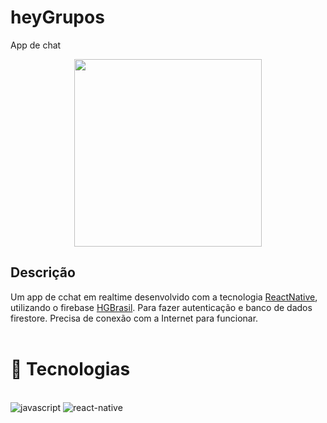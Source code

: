 # heyGrupos
App de chat

<div align="center"> 
   <img width="300" src="src/assets/to_readme/demonstration.GIF"> 
</div>

## <b>Descrição</b>
Um app de cchat em realtime desenvolvido com a tecnologia [ReactNative](https://reactnative.dev/), utilizando o firebase [HGBrasil](https://firebase.google.com/).
Para fazer autenticação e banco de dados firestore. Precisa de conexão com a Internet para funcionar.<br><br>

# 🚀 Tecnologias
<div style="display: inline_block"><br/>
   <img alt="javascript" src="https://img.shields.io/badge/JavaScript-F7DF1E?style=for-the-badge&logo=javascript&logoColor=black" />
   <img alt="react-native" src="https://img.shields.io/badge/React_Native-20232A?style=for-the-badge&logo=react&logoColor=61DAFB" />
</div>
